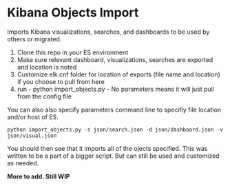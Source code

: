 # Kibana Objects Import

Imports Kibana visualizations, searches, and dashboards to be used by others or migrated.

1. Clone this repo in your ES environment
2. Make sure relevant dashboard, visualizations, searches are exported and location is noted
3. Customize elk.cnf folder for location of exports (file name and location) if you choose to pull from here
4. run - python import_objects.py - No parameters means it will just pull from the config file
 
You can also also specify parameters command line to specifiy file location and/or host of ES.

    python import_objects.py -s json/search.json -d json/dashboard.json -v json/visual.json

You should then see that it imports all of the ojects specified.  This was written to be a part of a bigger script.  But can still be used and customized as needed.

**More to add.  Still WIP**
